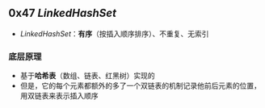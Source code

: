 ## 0x47 $LinkedHashSet$

- $LinkedHashSet$：**有序**（按插入顺序排序）、不重复、无索引

### 底层原理

- 基于**哈希表**（数组、链表、红黑树）实现的
- 但是，它的每个元素都额外的多了一个双链表的机制记录他前后元素的位置，用双链表来表示插入顺序
